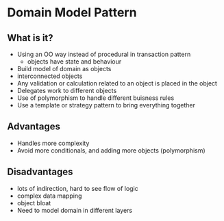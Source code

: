# Domain Model Pattern

## What is it?

- Using an OO way instead of procedural in transaction pattern
  - objects have state and behaviour
- Build model of domain as objects
- interconnected objects
- Any validation or calculation related to an object is placed in the object
- Delegates work to different objects
- Use of polymorphism to handle different buisness rules
- Use a template or strategy pattern to bring everything together

## Advantages

- Handles more complexity
- Avoid more conditionals, and adding more objects (polymorphism)

## Disadvantages

- lots of indirection, hard to see flow of logic
- complex data mapping
- object bloat
- Need to model domain in different layers
